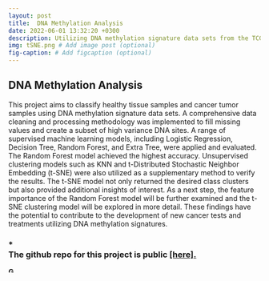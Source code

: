 ```yaml
---
layout: post
title:  DNA Methylation Analysis
date: 2022-06-01 13:32:20 +0300 
description: Utilizing DNA methylation signature data sets from the TCGA project to classify healthy tissue samples and cancer tumor samples. # Add post description (optional)
img: tSNE.png # Add image post (optional)
fig-caption: # Add figcaption (optional)
---
```

## DNA Methylation Analysis

This project aims to classify healthy tissue samples and cancer tumor samples using DNA methylation signature data sets. A comprehensive data cleaning and processing methodology was implemented to fill missing values and create a subset of high variance DNA sites. A range of supervised machine learning models, including Logistic Regression, Decision Tree, Random Forest, and Extra Tree, were applied and evaluated. The Random Forest model achieved the highest accuracy. Unsupervised clustering models such as KNN and t-Distributed Stochastic Neighbor Embedding (t-SNE) were also utilized as a supplementary method to verify the results. The t-SNE model not only returned the desired class clusters but also provided additional insights of interest. As a next step, the feature importance of the Random Forest model will be further examined and the t-SNE clustering model will be explored in more detail. These findings have the potential to contribute to the development of new cancer tests and treatments utilizing DNA methylation signatures.

### * <br>The github repo for this project is public <b><a href="https://github.com/Marvalfr/DNA-Methylation-Analysis" target="_blank">[here]. 

<a href="https://github.com/Marvalfr/DNA-Methylation-Analysis">
  <img src="https://github.githubassets.com/favicons/favicon.svg" width="10" height="10" alt="GitHub logo">
</a>

